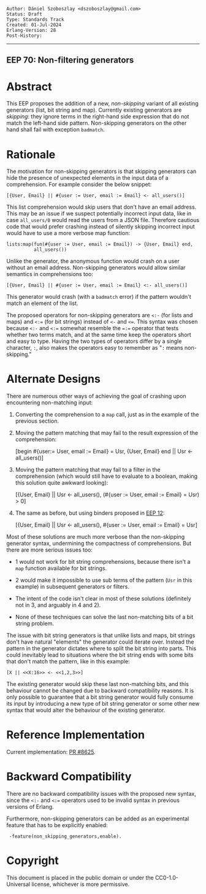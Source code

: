    Author: Dániel Szoboszlay <dszoboszlay@gmail.com>
    Status: Draft
    Type: Standards Track
    Created: 01-Jul-2024
    Erlang-Version: 28
    Post-History:
****
EEP 70: Non-filtering generators
----

Abstract
========

This EEP proposes the addition of a new, *non-skipping* variant of all
existing generators (list, bit string and map).  Currently existing
generators are *skipping*: they ignore terms in the right-hand side
expression that do not match the left-hand side pattern.  Non-skipping
generators on the other hand shall fail with exception `badmatch`.

Rationale
=========

The motivation for non-skipping generators is that skipping generators
can hide the presence of unexpected elements in the input data of a
comprehension.  For example consider the below snippet:

    [{User, Email} || #{user := User, email := Email} <- all_users()]

This list comprehension would skip users that don't have an email
address.  This may be an issue if we suspect potentially incorrect input
data, like in case `all_users/0` would read the users from a JSON file.
Therefore cautious code that would prefer crashing instead of silently
skipping incorrect input would have to use a more verbose map function:

    lists:map(fun(#{user := User, email := Email}) -> {User, Email} end,
              all_users())

Unlike the generator, the anonymous function would crash on a user
without an email address.  Non-skipping generators would allow similar
semantics in comprehensions too:

    [{User, Email} || #{user := User, email := Email} <:- all_users()]

This generator would crash (with a `badmatch` error) if the pattern
wouldn't match an element of the list.

The proposed operators for non-skipping generators are `<:-` (for lists
and maps) and `<:=` (for bit strings) instead of `<-` and `<=`.  This
syntax was chosen because `<:-` and `<:=` somewhat resemble the `=:=`
operator that tests whether two terms match, and at the same time keep
the operators short and easy to type. Having the two types of operators
differ by a single character, `:`, also makes the operators easy to
remember as "`:` means non-skipping."

Alternate Designs
=================

There are numerous other ways of achieving the goal of crashing upon
encountering non-matching input:

1. Converting the comprehension to a `map` call, just as in the example
   of the previous section.

2. Moving the pattern matching that may fail to the result expression of
   the comprehension:

    [begin
         #{user:= User, email := Email} = Usr,
         {User, Email}
     end
     || Usr <- all_users()]

3. Moving the pattern matching that may fail to a filter in the
   comprehension (which would still have to evaluate to a boolean,
   making this solution quite awkward looking):

    [{User, Email}
     || Usr <- all_users(),
        (#{user := User, email := Email} = Usr) > 0]

4. The same as before, but using binders proposed in [EEP 12][]:

    [{User, Email}
     || Usr <- all_users(),
        #{user := User, email := Email} = Usr]

Most of these solutions are much more verbose than the non-skipping
generator syntax, undermining the compactness of comprehensions.  But
there are more serious issues too:

* 1 would not work for bit string comprehensions, because there isn't
  a `map` function available for bit strings.

* 2 would make it impossible to use sub terms of the pattern (`Usr` in
  this example) in subsequent generators or filters.

* The intent of the code isn't clear in most of these solutions
  (definitely not in 3, and arguably in 4 and 2).

* None of these techniques can solve the last non-matching bits of a
  bit string problem.

The issue with bit string generators is that unlike lists and maps, bit
strings don't have natural "elements" the generator could iterate over.
Instead the pattern in the generator dictates where to split the bit
string into parts. This could inevitably lead to situations where the
bit string ends with some bits that don't match the pattern, like in
this example:

    [X || <<X:16>> <- <<1,2,3>>]

The existing generator would skip these last non-matching bits, and this
behaviour cannot be changed due to backward compatibility reasons.
It is only possible to guarantee that a bit string generator would fully
consume its input by introducing a new type of bit string generator or
some other new syntax that would alter the behaviour of the existing
generator.

Reference Implementation
========================

Current implementation: [PR #8625][].

Backward Compatibility
======================

There are no backward compatibility issues with the proposed new syntax,
since the `<:-` and `<:=` operators used to be invalid syntax in
previous versions of Erlang.

Furthermore, non-skipping generators can be added as an experimental
feature that has to be explicitly enabled:

     -feature(non_skipping_generators,enable).

[PR #8625]: https://github.com/erlang/otp/pull/8625
    "Reference implementation PR"

[EEP 12]: eep-0012.md
    "Extensions to comprehensions, O'Keefe"

Copyright
=========

This document is placed in the public domain or under the CC0-1.0-Universal
license, whichever is more permissive.

[EmacsVar]: <> "Local Variables:"
[EmacsVar]: <> "mode: indented-text"
[EmacsVar]: <> "indent-tabs-mode: nil"
[EmacsVar]: <> "sentence-end-double-space: t"
[EmacsVar]: <> "fill-column: 70"
[EmacsVar]: <> "coding: utf-8"
[EmacsVar]: <> "End:"
[VimVar]: <> " vim: set fileencoding=utf-8 expandtab shiftwidth=4 softtabstop=4: "
